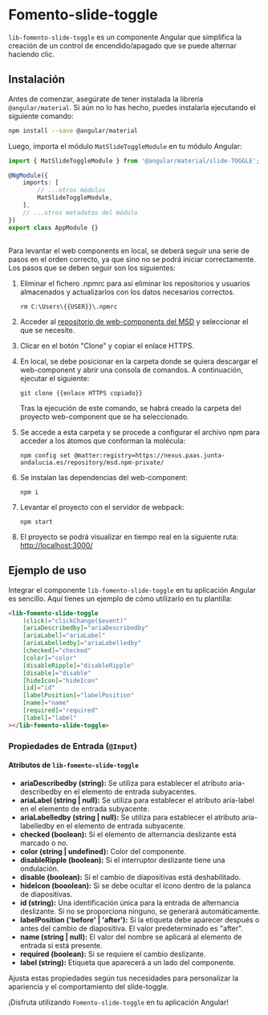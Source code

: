 # Fomento-slide-toggle

`lib-fomento-slide-toggle` es un componente Angular que simplifica la creación de un control de encendido/apagado que se puede alternar haciendo clic.

## Instalación

Antes de comenzar, asegúrate de tener instalada la librería `@angular/material`. Si aún no lo has hecho, puedes instalarla ejecutando el siguiente comando:

```bash
npm install --save @angular/material
```

Luego, importa el módulo `MatSlideToggleModule` en tu módulo Angular:

```typescript
import { MatSlideToggleModule } from '@angular/material/slide-TOGGLE';

@NgModule({
	imports: [
		// ...otros módulos
		MatSlideToggleModule,
	],
	// ...otros metadatos del módulo
})
export class AppModule {}
```

##

Para levantar el web components en local, se deberá seguir una serie de pasos en el orden correcto, ya que sino no se podrá iniciar correctamente. Los pasos que se deben seguir son los siguientes:

1. Eliminar el fichero .npmrc para así eliminar los repositorios y usuarios almacenados y actualizarlos con los datos necesarios correctos.

   ```
   rm C:\Users\{{USER}}\.npmrc
   ```

2. Acceder al [repositorio de web-components del MSD](https://gitlab.juntadeandalucia.es/pt-exp-webcomponents) y seleccionar el que se necesite.
3. Clicar en el botón "Clone" y copiar el enlace HTTPS.
4. En local, se debe posicionar en la carpeta donde se quiera descargar el web-component y abrir una consola de comandos. A continuación, ejecutar el siguiente:
   ```
   git clone {{enlace HTTPS copiado}}
   ```
   Tras la ejecución de este comando, se habrá creado la carpeta del proyecto web-component que se ha seleccionado.
5. Se accede a esta carpeta y se procede a configurar el archivo npm para acceder a los átomos que conforman la molécula:
   ```
   npm config set @matter:registry=https://nexus.paas.junta-andalucia.es/repository/msd.npm-private/
   ```
6. Se instalan las dependencias del web-component:
   ```
   npm i
   ```
7. Levantar el proyecto con el servidor de webpack:
   ```
   npm start
   ```
8. El proyecto se podrá visualizar en tiempo real en la siguiente ruta: [http://localhost:3000/](http://localhost:3000/)

## Ejemplo de uso

Integrar el componente `lib-fomento-slide-toggle` en tu aplicación Angular es sencillo. Aquí tienes un ejemplo de cómo utilizarlo en tu plantilla:

```html
<lib-fomento-slide-toggle
	(click)="clickChange($event)"
	[ariaDescribedby]="ariaDescribedby"
	[ariaLabel]="ariaLabel"
	[ariaLabelledby]="ariaLabelledby"
	[checked]="checked"
	[color]="color"
	[disableRipple]="disableRipple"
	[disable]="disable"
	[hideIcon]="hideIcon"
	[id]="id"
	[labelPosition]="labelPosition"
	[name]="name"
	[required]="required"
	[label]="label"
></lib-fomento-slide-toggle>
```

### Propiedades de Entrada (`@Input`)

#### Atributos de `lib-fomento-slide-toggle`

- **ariaDescribedby (string):** Se utiliza para establecer el atributo aria-describedby en el elemento de entrada subyacentes.
- **ariaLabel (string | null):** Se utiliza para establecer el atributo aria-label en el elemento de entrada subyacente.
- **ariaLabelledby (string | null):** Se utiliza para establecer el atributo aria-labelledby en el elemento de entrada subyacente.
- **checked (boolean):** Si el elemento de alternancia deslizante está marcado o no.
- **color (string | undefined):** Color del componente.
- **disableRipple (boolean):** Si el interruptor deslizante tiene una ondulación.
- **disable (boolean):** Si el cambio de diapositivas está deshabilitado.
- **hideIcon (booolean):** Si se debe ocultar el ícono dentro de la palanca de diapositivas.
- **id (string):** Una identificación única para la entrada de alternancia deslizante. Si no se proporciona ninguno, se generará automáticamente.
- **labelPosition ('before' | 'after'):** Si la etiqueta debe aparecer después o antes del cambio de diapositiva. El valor predeterminado es "after".
- **name (string | null):** El valor del nombre se aplicará al elemento de entrada si está presente.
- **required (boolean):** Si se requiere el cambio deslizante.
- **label (string):** Etiqueta que aparecerá a un lado del componente.

Ajusta estas propiedades según tus necesidades para personalizar la apariencia y el comportamiento del slide-toggle.

¡Disfruta utilizando `Fomento-slide-toggle` en tu aplicación Angular!
